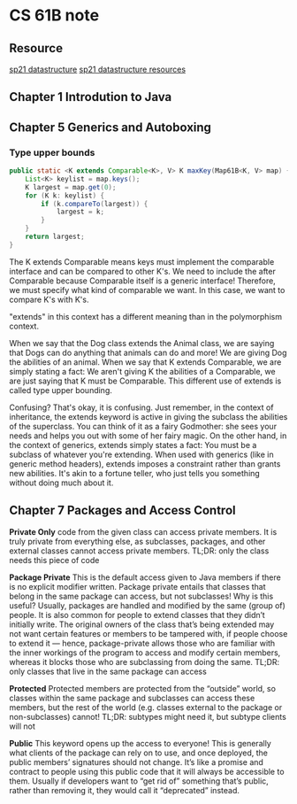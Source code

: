 # CS 61B note

## Resource
[sp21 datastructure](https://sp21.datastructur.es/)
[sp21 datastructure resources](https://sp21.datastructur.es/resources.html)

## Chapter 1 Introdution to Java

## Chapter 5 Generics and Autoboxing
### Type upper bounds
``` java
public static <K extends Comparable<K>, V> K maxKey(Map61B<K, V> map) {
    List<K> keylist = map.keys();
    K largest = map.get(0);
    for (K k: keylist) {
        if (k.compareTo(largest)) {
            largest = k;
        }
    }
    return largest;
}
```

The K extends Comparable<K> means keys must implement the comparable interface and can be compared to other K's. We need to include the <K> after Comparable because Comparable itself is a generic interface! Therefore, we must specify what kind of comparable we want. In this case, we want to compare K's with K's.

"extends" in this context has a different meaning than in the polymorphism context.

When we say that the Dog class extends the Animal class, we are saying that Dogs can do anything that animals can do and more! We are giving Dog the abilities of an animal. When we say that K extends Comparable, we are simply stating a fact: 
We aren't giving K the abilities of a Comparable, we are just saying that K must be Comparable. 
This different use of extends is called type upper bounding. 

Confusing? That's okay, it is confusing. Just remember, in the context of inheritance, the extends keyword is active in giving the subclass the abilities of the superclass. You can think of it as a fairy Godmother: she sees your needs and helps you out with some of her fairy magic. On the other hand, in the context of generics, extends simply states a fact: You must be a subclass of whatever you're extending. When used with generics (like in generic method headers), extends imposes a constraint rather than grants new abilities. It's akin to a fortune teller, who just tells you something without doing much about it.


## Chapter 7 Packages and Access Control
**Private Only** code from the given class can access private members. It is truly private from everything else, as subclasses, packages, and other external classes cannot access private members. TL;DR: only the class needs this piece of code

**Package Private** This is the default access given to Java members if there is no explicit modifier written. Package private entails that classes that belong in the same package can access, but not subclasses! Why is this useful? Usually, packages are handled and modified by the same (group of) people. It is also common for people to extend classes that they didn’t initially write. The original owners of the class that’s being extended may not want certain features or members to be tampered with, if people choose to extend it — hence, package-private allows those who are familiar with the inner workings of the program to access and modify certain members, whereas it blocks those who are subclassing from doing the same. TL;DR: only classes that live in the same package can access

**Protected** Protected members are protected from the “outside” world, so classes within the same package and subclasses can access these members, but the rest of the world (e.g. classes external to the package or non-subclasses) cannot! TL;DR: subtypes might need it, but subtype clients will not

**Public** This keyword opens up the access to everyone! This is generally what clients of the package can rely on to use, and once deployed, the public members’ signatures should not change. It’s like a promise and contract to people using this public code that it will always be accessible to them. Usually if developers want to “get rid of” something that’s public, rather than removing it, they would call it “deprecated” instead.